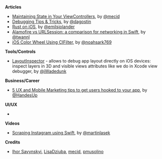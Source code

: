 **Articles**

* [Maintaining State in Your ViewControllers](https://mecid.github.io/2019/01/23/maintaining-state-in-view-controllers/), by [@mecid](https://twitter.com/mecid)
* [Debugging Tips & Tricks](https://agostini.tech/2019/01/27/debugging-tipstricks/), by [@dagostin](https://twitter.com/dagostin)
* [Rust on iOS](https://medium.com/visly/rust-on-ios-39f799b3c1dd), by [@emilsjolander](https://twitter.com/emilsjolander)
* [Alamofire vs URLSession: a comparison for networking in Swift](https://www.avanderlee.com/swift/alamofire-vs-urlsession/), by [@twannl](https://www.twitter.com/twannl)
* [iOS Color Wheel Using CIFilter](https://noahgilmore.com/blog/cifilter-colorwheel/), by [@noahsark769](https://twitter.com/noahsark769)

**Tools/Controls**

* [LayoutInspector](https://github.com/isavynskyi/LayoutInspector) - allows to debug app layout directly on iOS devices: inspect layers in 3D and visible views attributes like we do in Xcode view debugger, by [@iWadedunk](https://twitter.com/iWadedunk) 

**Business/Career**

* [5 UX and Mobile Marketing tips to get users hooked to your app](https://medium.com/flawless-app-stories/5-ux-and-mobile-marketing-tips-to-get-users-hooked-to-your-app-67956c713037), by [@HandesUp](https://twitter.com/HandesUp)

**UI/UX**

* 

**Videos**

* [Scraping Instagram using Swift](https://www.youtube.com/watch?v=0jTyKu9DGm8), by [@martinlasek](https://twitter.com/martinlasek)

**Credits**

* [Ihor Savynskyi](https://github.com/isavynskyi), [LisaDziuba](https://github.com/lisadziuba), [mecid](https://github.com/mecid), [pmusolino](https://github.com/pmusolino)
